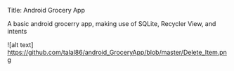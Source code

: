 Title: Android Grocery App

A basic android grocerry app, making use of SQLite, Recycler View, and intents


![alt text] https://github.com/talal86/android_GroceryApp/blob/master/Delete_Item.png

